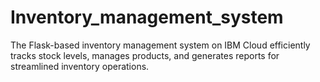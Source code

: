 # Inventory_management_system
The Flask-based inventory management system on IBM Cloud efficiently tracks stock levels, manages products, and generates reports for streamlined inventory operations.
